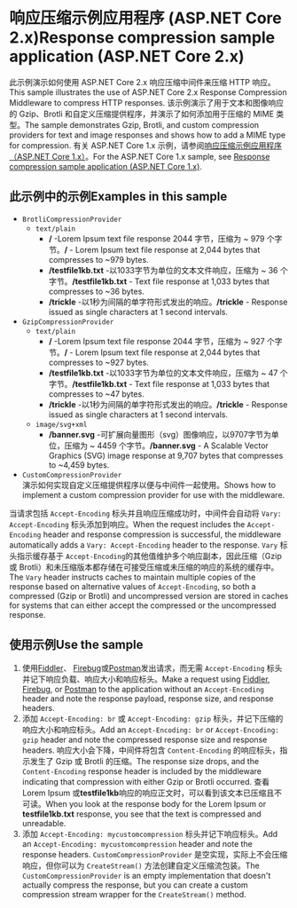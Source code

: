 # <a name="response-compression-sample-application-aspnet-core-2x"></a><span data-ttu-id="73008-101">响应压缩示例应用程序 (ASP.NET Core 2.x)</span><span class="sxs-lookup"><span data-stu-id="73008-101">Response compression sample application (ASP.NET Core 2.x)</span></span>

<span data-ttu-id="73008-102">此示例演示如何使用 ASP.NET Core 2.x 响应压缩中间件来压缩 HTTP 响应。</span><span class="sxs-lookup"><span data-stu-id="73008-102">This sample illustrates the use of ASP.NET Core 2.x Response Compression Middleware to compress HTTP responses.</span></span> <span data-ttu-id="73008-103">该示例演示了用于文本和图像响应的 Gzip、Brotli 和自定义压缩提供程序，并演示了如何添加用于压缩的 MIME 类型。</span><span class="sxs-lookup"><span data-stu-id="73008-103">The sample demonstrates Gzip, Brotli, and custom compression providers for text and image responses and shows how to add a MIME type for compression.</span></span> <span data-ttu-id="73008-104">有关 ASP.NET Core 1.x 示例，请参阅[响应压缩示例应用程序（ASP.NET Core 1.x）](https://github.com/dotnet/AspNetCore.Docs/tree/master/aspnetcore/performance/response-compression/samples/1.x)。</span><span class="sxs-lookup"><span data-stu-id="73008-104">For the ASP.NET Core 1.x sample, see [Response compression sample application (ASP.NET Core 1.x)](https://github.com/dotnet/AspNetCore.Docs/tree/master/aspnetcore/performance/response-compression/samples/1.x).</span></span>

## <a name="examples-in-this-sample"></a><span data-ttu-id="73008-105">此示例中的示例</span><span class="sxs-lookup"><span data-stu-id="73008-105">Examples in this sample</span></span>

* `BrotliCompressionProvider`
  * `text/plain`
    * <span data-ttu-id="73008-106">**/** -Lorem Ipsum text file response 2044 字节，压缩为 ~ 979 个字节。</span><span class="sxs-lookup"><span data-stu-id="73008-106">**/** - Lorem Ipsum text file response at 2,044 bytes that compresses to ~979 bytes.</span></span>
    * <span data-ttu-id="73008-107">**/testfile1kb.txt** -以1033字节为单位的文本文件响应，压缩为 ~ 36 个字节。</span><span class="sxs-lookup"><span data-stu-id="73008-107">**/testfile1kb.txt** - Text file response at 1,033 bytes that compresses to ~36 bytes.</span></span>
    * <span data-ttu-id="73008-108">**/trickle** -以1秒为间隔的单字符形式发出的响应。</span><span class="sxs-lookup"><span data-stu-id="73008-108">**/trickle** - Response issued as single characters at 1 second intervals.</span></span>
* `GzipCompressionProvider`
  * `text/plain`
    * <span data-ttu-id="73008-109">**/** -Lorem Ipsum text file response 2044 字节，压缩为 ~ 927 个字节。</span><span class="sxs-lookup"><span data-stu-id="73008-109">**/** - Lorem Ipsum text file response at 2,044 bytes that compresses to ~927 bytes.</span></span>
    * <span data-ttu-id="73008-110">**/testfile1kb.txt** -以1033字节为单位的文本文件响应，压缩为 ~ 47 个字节。</span><span class="sxs-lookup"><span data-stu-id="73008-110">**/testfile1kb.txt** - Text file response at 1,033 bytes that compresses to ~47 bytes.</span></span>
    * <span data-ttu-id="73008-111">**/trickle** -以1秒为间隔的单字符形式发出的响应。</span><span class="sxs-lookup"><span data-stu-id="73008-111">**/trickle** - Response issued as single characters at 1 second intervals.</span></span>
  * `image/svg+xml`
    * <span data-ttu-id="73008-112">**/banner.svg** -可扩展向量图形（svg）图像响应，以9707字节为单位，压缩为 ~ 4459 个字节。</span><span class="sxs-lookup"><span data-stu-id="73008-112">**/banner.svg** - A Scalable Vector Graphics (SVG) image response at 9,707 bytes that compresses to ~4,459 bytes.</span></span>
* `CustomCompressionProvider`<br><span data-ttu-id="73008-113">演示如何实现自定义压缩提供程序以便与中间件一起使用。</span><span class="sxs-lookup"><span data-stu-id="73008-113">Shows how to implement a custom compression provider for use with the middleware.</span></span>

<span data-ttu-id="73008-114">当请求包括 `Accept-Encoding` 标头并且响应压缩成功时，中间件会自动将 `Vary: Accept-Encoding` 标头添加到响应。</span><span class="sxs-lookup"><span data-stu-id="73008-114">When the request includes the `Accept-Encoding` header and response compression is successful, the middleware automatically adds a `Vary: Accept-Encoding` header to the response.</span></span> <span data-ttu-id="73008-115">`Vary` 标头指示缓存基于 `Accept-Encoding`的其他值维护多个响应副本，因此压缩（Gzip 或 Brotli）和未压缩版本都存储在可接受压缩或未压缩的响应的系统的缓存中。</span><span class="sxs-lookup"><span data-stu-id="73008-115">The `Vary` header instructs caches to maintain multiple copies of the response based on alternative values of `Accept-Encoding`, so both a compressed (Gzip or Brotli) and uncompressed version are stored in caches for systems that can either accept the compressed or the uncompressed response.</span></span>

## <a name="use-the-sample"></a><span data-ttu-id="73008-116">使用示例</span><span class="sxs-lookup"><span data-stu-id="73008-116">Use the sample</span></span>

1. <span data-ttu-id="73008-117">使用[Fiddler](https://www.telerik.com/fiddler)、 [Firebug](https://getfirebug.com/)或[Postman](https://www.getpostman.com/)发出请求，而无需 `Accept-Encoding` 标头并记下响应负载、响应大小和响应标头。</span><span class="sxs-lookup"><span data-stu-id="73008-117">Make a request using [Fiddler](https://www.telerik.com/fiddler), [Firebug](https://getfirebug.com/), or [Postman](https://www.getpostman.com/) to the application without an `Accept-Encoding` header and note the response payload, response size, and response headers.</span></span>
1. <span data-ttu-id="73008-118">添加 `Accept-Encoding: br` 或 `Accept-Encoding: gzip` 标头，并记下压缩的响应大小和响应标头。</span><span class="sxs-lookup"><span data-stu-id="73008-118">Add an `Accept-Encoding: br` or `Accept-Encoding: gzip` header and note the compressed response size and response headers.</span></span> <span data-ttu-id="73008-119">响应大小会下降，中间件将包含 `Content-Encoding` 的响应标头，指示发生了 Gzip 或 Brotli 的压缩。</span><span class="sxs-lookup"><span data-stu-id="73008-119">The response size drops, and the `Content-Encoding` response header is included by the middleware indicating that compression with either Gzip or Brotli occurred.</span></span> <span data-ttu-id="73008-120">查看 Lorem Ipsum 或**testfile1kb**响应的响应正文时，可以看到该文本已压缩且不可读。</span><span class="sxs-lookup"><span data-stu-id="73008-120">When you look at the response body for the Lorem Ipsum or **testfile1kb.txt** response, you see that the text is compressed and unreadable.</span></span>
1. <span data-ttu-id="73008-121">添加 `Accept-Encoding: mycustomcompression` 标头并记下响应标头。</span><span class="sxs-lookup"><span data-stu-id="73008-121">Add an `Accept-Encoding: mycustomcompression` header and note the response headers.</span></span> <span data-ttu-id="73008-122">`CustomCompressionProvider` 是空实现，实际上不会压缩响应，但你可以为 `CreateStream()` 方法创建自定义压缩流包装。</span><span class="sxs-lookup"><span data-stu-id="73008-122">The `CustomCompressionProvider` is an empty implementation that doesn't actually compress the response, but you can create a custom compression stream wrapper for the `CreateStream()` method.</span></span>
